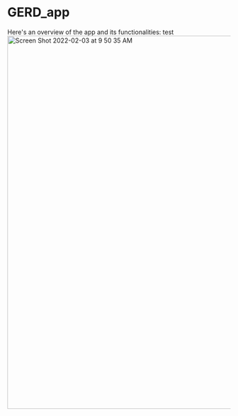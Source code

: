 # GERD_app
Here's an overview of the app and its functionalities:
test
<img width="841" alt="Screen Shot 2022-02-03 at 9 50 35 AM" src="https://user-images.githubusercontent.com/93551800/152366442-e6e9bf8c-19f1-4e85-99b9-137c5ec65fbd.png">


